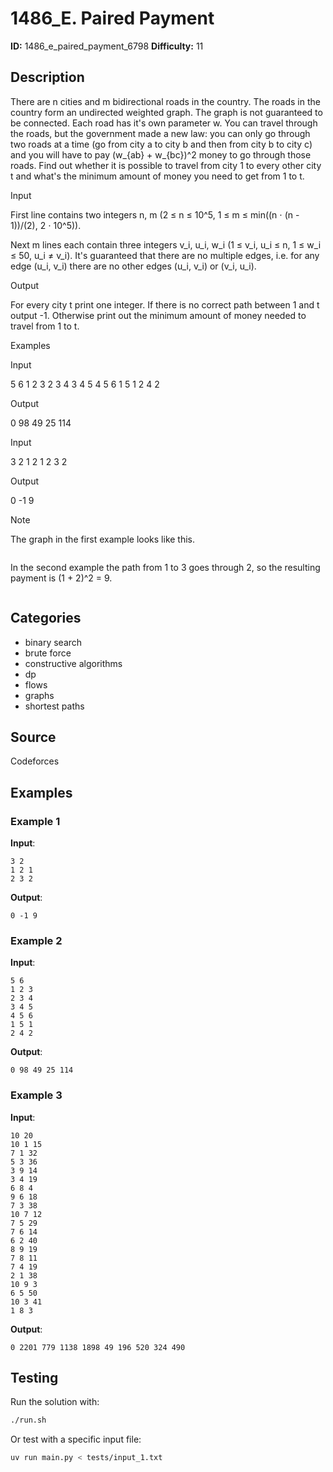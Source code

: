 # 1486_E. Paired Payment

**ID:** 1486_e_paired_payment_6798
**Difficulty:** 11

## Description

There are n cities and m bidirectional roads in the country. The roads in the country form an undirected weighted graph. The graph is not guaranteed to be connected. Each road has it's own parameter w. You can travel through the roads, but the government made a new law: you can only go through two roads at a time (go from city a to city b and then from city b to city c) and you will have to pay (w_{ab} + w_{bc})^2 money to go through those roads. Find out whether it is possible to travel from city 1 to every other city t and what's the minimum amount of money you need to get from 1 to t.

Input

First line contains two integers n, m (2 ≤ n ≤ 10^5, 1 ≤ m ≤ min((n ⋅ (n - 1))/(2), 2 ⋅ 10^5)).

Next m lines each contain three integers v_i, u_i, w_i (1 ≤ v_i, u_i ≤ n, 1 ≤ w_i ≤ 50, u_i ≠ v_i). It's guaranteed that there are no multiple edges, i.e. for any edge (u_i, v_i) there are no other edges (u_i, v_i) or (v_i, u_i).

Output

For every city t print one integer. If there is no correct path between 1 and t output -1. Otherwise print out the minimum amount of money needed to travel from 1 to t.

Examples

Input


5 6
1 2 3
2 3 4
3 4 5
4 5 6
1 5 1
2 4 2


Output


0 98 49 25 114 

Input


3 2
1 2 1
2 3 2


Output


0 -1 9 

Note

The graph in the first example looks like this.

<image>

In the second example the path from 1 to 3 goes through 2, so the resulting payment is (1 + 2)^2 = 9.

<image>

## Categories

- binary search
- brute force
- constructive algorithms
- dp
- flows
- graphs
- shortest paths

## Source

Codeforces

## Examples

### Example 1

**Input**:
```
3 2
1 2 1
2 3 2
```

**Output**:
```
0 -1 9
```

### Example 2

**Input**:
```
5 6
1 2 3
2 3 4
3 4 5
4 5 6
1 5 1
2 4 2
```

**Output**:
```
0 98 49 25 114
```

### Example 3

**Input**:
```
10 20
10 1 15
7 1 32
5 3 36
3 9 14
3 4 19
6 8 4
9 6 18
7 3 38
10 7 12
7 5 29
7 6 14
6 2 40
8 9 19
7 8 11
7 4 19
2 1 38
10 9 3
6 5 50
10 3 41
1 8 3
```

**Output**:
```
0 2201 779 1138 1898 49 196 520 324 490
```


## Testing

Run the solution with:

```bash
./run.sh
```

Or test with a specific input file:

```bash
uv run main.py < tests/input_1.txt
```
